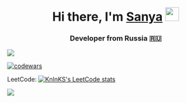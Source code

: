 <h1 align="center">Hi there, I'm <a href="https://t.me/gently_whitesnow" target="_blank">Sanya</a> 
<img src="https://github.com/blackcater/blackcater/raw/main/images/Hi.gif" height="32"/></h1>
<h3 align="center">Developer from Russia 🇷🇺</h3>

![](https://github-profile-summary-cards.vercel.app/api/cards/profile-details?username=gently-whitesnow&theme=solarized_dark)

[![codewars](https://www.codewars.com/users/Gently.whitesnow/badges/large)](https://www.codewars.com/users/Gently.whitesnow)

LeetCode:
[![KnlnKS's LeetCode stats](https://leetcode-stats-six.vercel.app/api?username=gently_whitesnow&theme=dark)](https://github.com/gently-whitesnow/leetcode-stats)

![](https://github-profile-summary-cards.vercel.app/api/cards/stats?username=gently-whitesnow&theme=solarized_dark)
